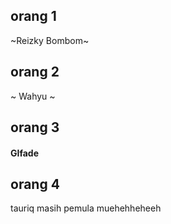 ## orang 1
~Reizky Bombom~

## orang 2
~ Wahyu ~

## orang 3

#### GIfade ##

## orang 4
tauriq masih pemula muehehheheeh